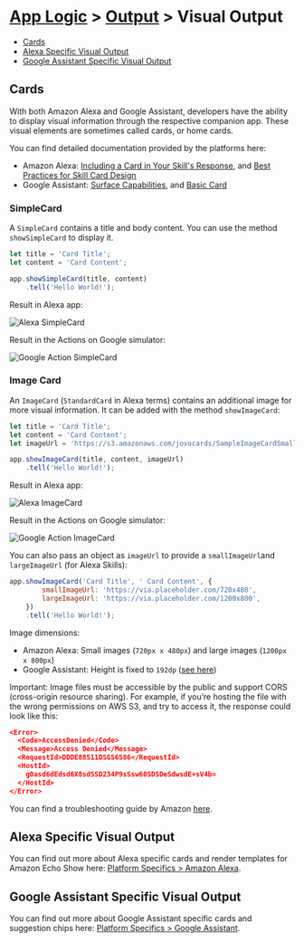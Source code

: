 # [App Logic](./) > [Output](README.md) > Visual Output

* [Cards](#cards)
* [Alexa Specific Visual Output](#alexa-specific-visual-output)
* [Google Assistant Specific Visual Output](#google-assistant-specific-visual-output)

## Cards

With both Amazon Alexa and Google Assistant, developers have the ability to display visual information through the respective companion app. These visual elements are sometimes called cards, or home cards.

You can find detailed documentation provided by the platforms here:

* Amazon Alexa: [Including a Card in Your Skill's Response](https://developer.amazon.com/public/solutions/alexa/alexa-skills-kit/docs/providing-home-cards-for-the-amazon-alexa-app), and [Best Practices for Skill Card Design](https://developer.amazon.com/public/solutions/alexa/alexa-skills-kit/docs/best-practices-for-skill-card-design)
* Google Assistant: [Surface Capabilities](https://developers.google.com/actions/assistant/surface-capabilities), and [Basic Card](https://developers.google.com/actions/assistant/responses#basic_card)


### SimpleCard

A `SimpleCard` contains a title and body content. You can use the method `showSimpleCard` to display it.

```javascript
let title = 'Card Title';
let content = 'Card Content';

app.showSimpleCard(title, content)
    .tell('Hello World!');
```

Result in Alexa app:

![Alexa SimpleCard](https://www.jovo.tech/img/docs/simplecard-alexa.jpg)

Result in the Actions on Google simulator:

![Google Action SimpleCard](https://www.jovo.tech/img/docs/simplecard-google-assistant.jpg)

### Image Card

An `ImageCard` (`StandardCard` in Alexa terms) contains an additional image for more visual information. It can be added with the method `showImageCard`:

```javascript
let title = 'Card Title';
let content = 'Card Content';
let imageUrl = 'https://s3.amazonaws.com/jovocards/SampleImageCardSmall.png';

app.showImageCard(title, content, imageUrl)
    .tell('Hello World!');
```

Result in Alexa app:

![Alexa ImageCard](https://www.jovo.tech/img/docs/imagecard-alexa.jpg)

Result in the Actions on Google simulator:

![Google Action ImageCard](https://www.jovo.tech/img/docs/imagecard-google-assistant.jpg)

You can also pass an object as `imageUrl` to provide a `smallImageUrl`and `largeImageUrl` (for Alexa Skills):

```javascript
app.showImageCard('Card Title', ' Card Content', {
        smallImageUrl: 'https://via.placeholder.com/720x480',
        largeImageUrl: 'https://via.placeholder.com/1200x800',
    })
    .tell('Hello World!');
```

Image dimensions:
* Amazon Alexa: Small images (`720px x 480px`) and large images (`1200px x 800px`)
* Google Assistant: Height is fixed to `192dp` ([see here](https://developers.google.com/actions/reference/rest/Shared.Types/AppResponse#basiccard))

Important: Image files must be accessible by the public and support CORS (cross-origin resource sharing). For example, if you’re hosting the file with the wrong permissions on AWS S3, and try to access it, the response could look like this:

```json
<Error>
  <Code>AccessDenied</Code>
  <Message>Access Denied</Message>
  <RequestId>DDDE88511DSGS6S86</RequestId>
  <HostId>
    g0asd6dEdsd6X8sdSSD234P9sSsw60SDSDeSdwsdE+sV4b=
  </HostId>
</Error>
```

You can find a troubleshooting guide by Amazon [here](https://developer.amazon.com/public/solutions/alexa/alexa-skills-kit/docs/providing-home-cards-for-the-amazon-alexa-app#common-issues-when-including-images-in-standard-cards).

## Alexa Specific Visual Output

You can find out more about Alexa specific cards and render templates for Amazon Echo Show here: [Platform Specifics > Amazon Alexa](https://github.com/jovotech/jovo-framework-nodejs/tree/master/docs/04_platform-specifics/amazon-alexa).


## Google Assistant Specific Visual Output

You can find out more about Google Assistant specific cards and suggestion chips here: [Platform Specifics > Google Assistant](https://github.com/jovotech/jovo-framework-nodejs/tree/master/docs/04_platform-specifics/google-assistant).